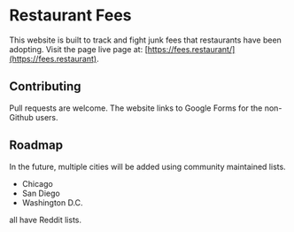 # Restaurant Fees

This website is built to track and fight junk fees that restaurants have been adopting.
Visit the page live page at: [https://fees.restaurant/](https://fees.restaurant).

## Contributing

Pull requests are welcome. The website links to Google Forms for the non-Github users.

## Roadmap

In the future, multiple cities will be added using community maintained lists.
* Chicago
* San Diego
* Washington D.C.

all have Reddit lists.